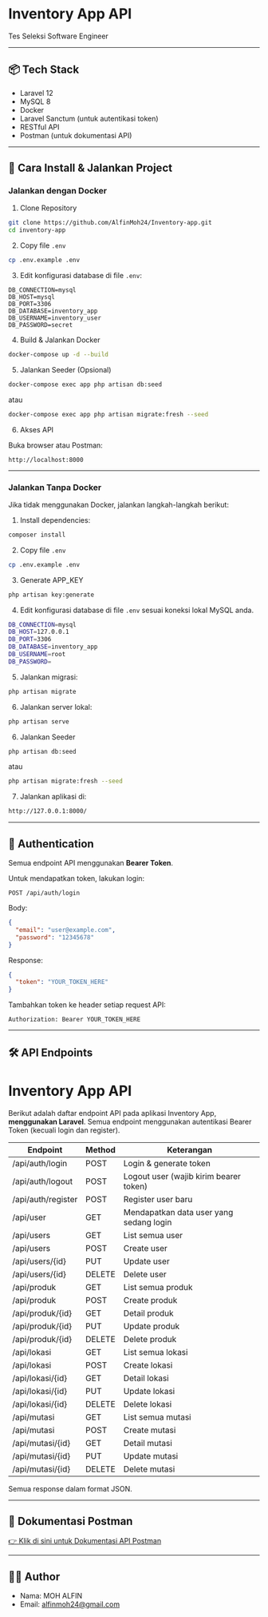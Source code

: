 # Inventory App API

Tes Seleksi Software Engineer

---

## 📦 Tech Stack

- Laravel 12
- MySQL 8
- Docker
- Laravel Sanctum (untuk autentikasi token)
- RESTful API
- Postman (untuk dokumentasi API)

---

## 🚀 Cara Install & Jalankan Project

### Jalankan dengan Docker

1. Clone Repository

```bash
git clone https://github.com/AlfinMoh24/Inventory-app.git
cd inventory-app
```

2. Copy file `.env`

```bash
cp .env.example .env
```

3. Edit konfigurasi database di file `.env`:

```
DB_CONNECTION=mysql
DB_HOST=mysql
DB_PORT=3306
DB_DATABASE=inventory_app
DB_USERNAME=inventory_user
DB_PASSWORD=secret
```

4. Build & Jalankan Docker

```bash
docker-compose up -d --build
```

5. Jalankan Seeder (Opsional)

```bash
docker-compose exec app php artisan db:seed
```

atau

```bash
docker-compose exec app php artisan migrate:fresh --seed
```

6. Akses API

Buka browser atau Postman:

```
http://localhost:8000
```

---

### Jalankan Tanpa Docker

Jika tidak menggunakan Docker, jalankan langkah-langkah berikut:

1. Install dependencies:

```bash
composer install
```

2. Copy file `.env`

```bash
cp .env.example .env
```

3. Generate APP_KEY

```bash
php artisan key:generate
```

4. Edit konfigurasi database di file `.env` sesuai koneksi lokal MySQL anda.

```bash
DB_CONNECTION=mysql
DB_HOST=127.0.0.1
DB_PORT=3306
DB_DATABASE=inventory_app
DB_USERNAME=root
DB_PASSWORD=
```

5. Jalankan migrasi:

```bash
php artisan migrate
```

6. Jalankan server lokal:

```bash
php artisan serve
```

6. Jalankan Seeder

```bash
php artisan db:seed
```

atau

```bash
php artisan migrate:fresh --seed
```


7. Jalankan aplikasi di:

```bash
http://127.0.0.1:8000/
```

---

## 🔐 Authentication

Semua endpoint API menggunakan **Bearer Token**.

Untuk mendapatkan token, lakukan login:

```
POST /api/auth/login
```

Body:

```json
{
  "email": "user@example.com",
  "password": "12345678"
}
```

Response:

```json
{
  "token": "YOUR_TOKEN_HERE"
}
```

Tambahkan token ke header setiap request API:

```
Authorization: Bearer YOUR_TOKEN_HERE
```

---

## 🛠️ API Endpoints

# Inventory App API

Berikut adalah daftar endpoint API pada aplikasi Inventory App, **menggunakan Laravel**. Semua endpoint menggunakan autentikasi Bearer Token (kecuali login dan register).

| Endpoint                                  | Method | Keterangan                                 |
|-------------------------------------------|--------|--------------------------------------------|
| /api/auth/login                           | POST   | Login & generate token                     |
| /api/auth/logout                          | POST   | Logout user (wajib kirim bearer token)     |
| /api/auth/register                        | POST   | Register user baru                         |
| /api/user                                 | GET    | Mendapatkan data user yang sedang login    |
| /api/users                                | GET    | List semua user                            |
| /api/users                                | POST   | Create user                                |
| /api/users/{id}                           | PUT    | Update user                                |
| /api/users/{id}                           | DELETE | Delete user                                |
| /api/produk                               | GET    | List semua produk                          |
| /api/produk                               | POST   | Create produk                              |
| /api/produk/{id}                          | GET    | Detail produk                              |
| /api/produk/{id}                          | PUT    | Update produk                              |
| /api/produk/{id}                          | DELETE | Delete produk                              |
| /api/lokasi                               | GET    | List semua lokasi                          |
| /api/lokasi                               | POST   | Create lokasi                              |
| /api/lokasi/{id}                          | GET    | Detail lokasi                              |
| /api/lokasi/{id}                          | PUT    | Update lokasi                              |
| /api/lokasi/{id}                          | DELETE | Delete lokasi                              |
| /api/mutasi                               | GET    | List semua mutasi                          |
| /api/mutasi                               | POST   | Create mutasi                              |
| /api/mutasi/{id}                          | GET    | Detail mutasi                              |
| /api/mutasi/{id}                          | PUT    | Update mutasi                              |
| /api/mutasi/{id}                          | DELETE | Delete mutasi                              |


Semua response dalam format JSON.

---

## 📄 Dokumentasi Postman

[👉 Klik di sini untuk Dokumentasi API Postman](https://documenter.getpostman.com/view/17855264/2sB2xFdnHY)

---

## 👨‍💻 Author

- Nama: MOH ALFIN
- Email: alfinmoh24@gmail.com

